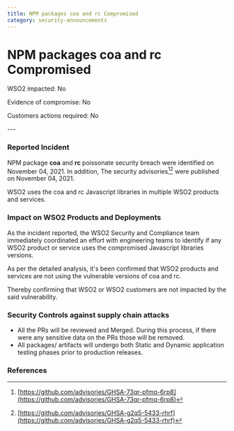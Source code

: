 ```yaml
---
title: NPM packages coa and rc Compromised
category: security-announcements
---
```


# NPM packages coa and rc Compromised

<p class="doc-info">WSO2 impacted: No</p>
<p class="doc-info">Evidence of compromise: No</p>
<p class="doc-info">Customers actions required: No</p>
---

### Reported Incident
NPM package **coa** and **rc** poissonate security breach were identified on November 04, 2021. In addition, The security advisories[^1][^2] were published on November 04, 2021.

WSO2 uses the coa and rc Javascript libraries in multiple WSO2 products and services. 


### Impact on WSO2 Products and Deployments
As the incident reported, the WSO2 Security and Compliance team immediately coordinated an effort with engineering teams to identify if any WSO2 product or service uses the compromised Javascript libraries versions.

As per the detailed analysis, it's been confirmed that WSO2 products and services are not using the vulnerable versions of coa and rc. 

Thereby confirming that WSO2 or WSO2 customers are not impacted by the said vulnerability.


### Security Controls against supply chain attacks
* All the PRs will be reviewed and Merged. During this process, if there were any sensitive data on the PRs those will be removed.
* All packages/ artifacts will undergo both Static and Dynamic application testing phases prior to production releases.


### References
[^1]: [https://github.com/advisories/GHSA-73qr-pfmq-6rp8](https://github.com/advisories/GHSA-73qr-pfmq-6rp8)
[^2]: [https://github.com/advisories/GHSA-g2q5-5433-rhrf](https://github.com/advisories/GHSA-g2q5-5433-rhrf)
